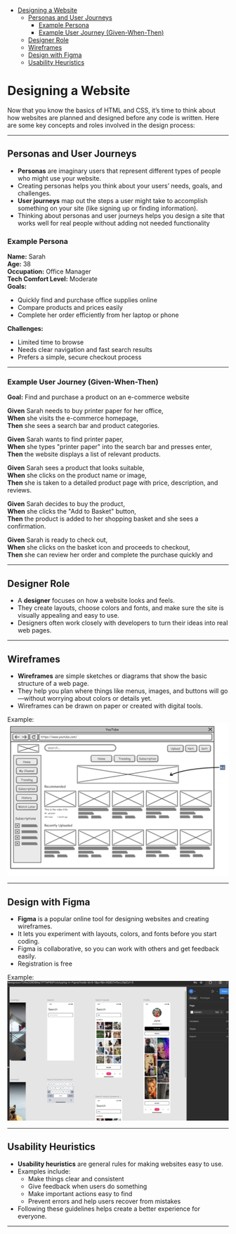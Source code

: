 - [Designing a Website](#designing-a-website)
  - [Personas and User Journeys](#personas-and-user-journeys)
    - [Example Persona](#example-persona)
    - [Example User Journey (Given-When-Then)](#example-user-journey-given-when-then)
  - [Designer Role](#designer-role)
  - [Wireframes](#wireframes)
  - [Design with Figma](#design-with-figma)
  - [Usability Heuristics](#usability-heuristics)


# Designing a Website

Now that you know the basics of HTML and CSS, it’s time to think about how websites are planned and designed before any code is written. Here are some key concepts and roles involved in the design process:

---
## Personas and User Journeys

- **Personas** are imaginary users that represent different types of people who might use your website.
- Creating personas helps you think about your users’ needs, goals, and challenges.
- **User journeys** map out the steps a user might take to accomplish something on your site (like signing up or finding information).
- Thinking about personas and user journeys helps you design a site that works well for real people without adding not needed functionality

### Example Persona

**Name:** Sarah  
**Age:** 38  
**Occupation:** Office Manager  
**Tech Comfort Level:** Moderate  
**Goals:**  
- Quickly find and purchase office supplies online  
- Compare products and prices easily  
- Complete her order efficiently from her laptop or phone

**Challenges:**  
- Limited time to browse  
- Needs clear navigation and fast search results  
- Prefers a simple, secure checkout process

---

### Example User Journey (Given-When-Then)

**Goal:** Find and purchase a product on an e-commerce website

**Given** Sarah needs to buy printer paper for her office,  
**When** she visits the e-commerce homepage,  
**Then** she sees a search bar and product categories.

**Given** Sarah wants to find printer paper,  
**When** she types "printer paper" into the search bar and presses enter,  
**Then** the website displays a list of relevant products.

**Given** Sarah sees a product that looks suitable,  
**When** she clicks on the product name or image,  
**Then** she is taken to a detailed product page with price, description, and reviews.

**Given** Sarah decides to buy the product,  
**When** she clicks the "Add to Basket" button,  
**Then** the product is added to her shopping basket and she sees a confirmation.

**Given** Sarah is ready to check out,  
**When** she clicks on the basket icon and proceeds to checkout,  
**Then** she can review her order and complete the purchase quickly and

---

## Designer Role

- A **designer** focuses on how a website looks and feels.
- They create layouts, choose colors and fonts, and make sure the site is visually appealing and easy to use.
- Designers often work closely with developers to turn their ideas into real web pages.

---

## Wireframes

- **Wireframes** are simple sketches or diagrams that show the basic structure of a web page.
- They help you plan where things like menus, images, and buttons will go—without worrying about colors or details yet.
- Wireframes can be drawn on paper or created with digital tools.

Example:  
![wireframe example](wireframe.png)

---

## Design with Figma

- **Figma** is a popular online tool for designing websites and creating wireframes.
- It lets you experiment with layouts, colors, and fonts before you start coding.
- Figma is collaborative, so you can work with others and get feedback easily.
- Registration is free

Example:  
![Figma view](figma.png)

---

## Usability Heuristics

- **Usability heuristics** are general rules for making websites easy to use.
- Examples include:  
  - Make things clear and consistent  
  - Give feedback when users do something  
  - Make important actions easy to find  
  - Prevent errors and help users recover from mistakes
- Following these guidelines helps create a better experience for everyone.

---

